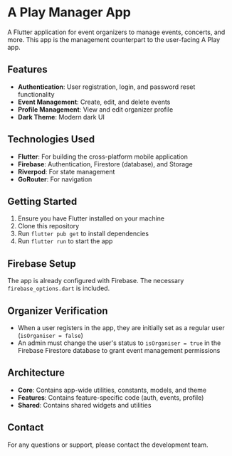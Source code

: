 # A Play Manager App

A Flutter application for event organizers to manage events, concerts, and more. This app is the management counterpart to the user-facing A Play app.

## Features

- **Authentication**: User registration, login, and password reset functionality
- **Event Management**: Create, edit, and delete events
- **Profile Management**: View and edit organizer profile
- **Dark Theme**: Modern dark UI

## Technologies Used

- **Flutter**: For building the cross-platform mobile application
- **Firebase**: Authentication, Firestore (database), and Storage
- **Riverpod**: For state management
- **GoRouter**: For navigation

## Getting Started

1. Ensure you have Flutter installed on your machine
2. Clone this repository
3. Run `flutter pub get` to install dependencies
4. Run `flutter run` to start the app

## Firebase Setup

The app is already configured with Firebase. The necessary `firebase_options.dart` is included.

## Organizer Verification

- When a user registers in the app, they are initially set as a regular user (`isOrganiser = false`)
- An admin must change the user's status to `isOrganiser = true` in the Firebase Firestore database to grant event management permissions

## Architecture

- **Core**: Contains app-wide utilities, constants, models, and theme
- **Features**: Contains feature-specific code (auth, events, profile)
- **Shared**: Contains shared widgets and utilities

## Contact

For any questions or support, please contact the development team.
